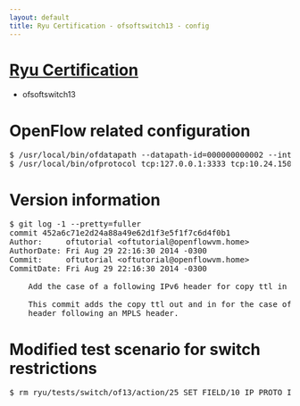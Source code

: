 ```yaml
---
layout: default
title: Ryu Certification - ofsoftswitch13 - config
---
```

# [Ryu Certification](http://osrg.github.io/ryu/certification.html)
* ofsoftswitch13

# OpenFlow related configuration
<pre>
$ /usr/local/bin/ofdatapath --datapath-id=000000000002 --interface=eth21,eth22,eth23 ptcp:3333
$ /usr/local/bin/ofprotocol tcp:127.0.0.1:3333 tcp:10.24.150.30:6633
</pre>

# Version information
<pre>
$ git log -1 --pretty=fuller
commit 452a6c71e2d24a88a49e62d1f3e5f1f7c6d4f0b1
Author:     oftutorial &lt;oftutorial@openflowvm.home&gt;
AuthorDate: Fri Aug 29 22:16:30 2014 -0300
Commit:     oftutorial &lt;oftutorial@openflowvm.home&gt;
CommitDate: Fri Aug 29 22:16:30 2014 -0300

    Add the case of a following IPv6 header for copy ttl in and out action.
    
    This commit adds the copy ttl out and in for the case of an IPv6
    header following an MPLS header.
</pre>

# Modified test scenario for switch restrictions
<pre>
$ rm ryu/tests/switch/of13/action/25_SET_FIELD/10_IP_PROTO_IPv6.json
</pre>
